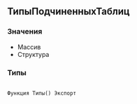 ## ТипыПодчиненныхТаблиц

### Значения

* Массив
* Структура

### Типы

```bsl

Функция Типы() Экспорт
```

